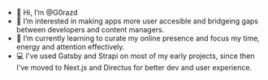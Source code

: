 - 👋 Hi, I’m @G0razd
- 👀 I’m interested in making apps more user accesible and bridgeing gaps between developers and content managers. 
- 🌱 I’m currently learning to curate my online presence and focus my time, energy and attention effectively.
- 💻 I've used Gatsby and Strapi on most of my early projects, since then I've moved to Next.js and Directus for better dev and user experience.
